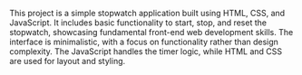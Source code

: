 This project is a simple stopwatch application built using HTML, CSS, and JavaScript. It includes basic functionality to start, stop, and reset the stopwatch, showcasing fundamental front-end web development skills. The interface is minimalistic, with a focus on functionality rather than design complexity. The JavaScript handles the timer logic, while HTML and CSS are used for layout and styling.
